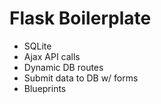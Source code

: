 # Flask Boilerplate 

- SQLite
- Ajax API calls
- Dynamic DB routes
- Submit data to DB w/ forms
- Blueprints
